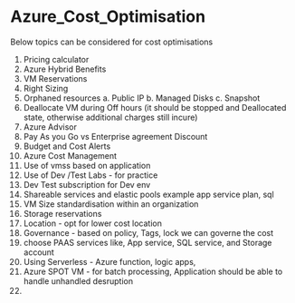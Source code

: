 # Azure_Cost_Optimisation

Below topics can be considered for cost optimisations
1. Pricing calculator
2. Azure Hybrid Benefits
3. VM Reservations
4. Right Sizing
5. Orphaned resources
      a. Public IP
      b. Managed Disks
      c. Snapshot
6. Deallocate VM during Off hours (it should be stopped and Deallocated state, otherwise additional charges still incure)
7. Azure Advisor
8. Pay As you Go vs Enterprise agreement Discount
9. Budget and Cost Alerts
10. Azure Cost Management
11. Use of vmss based on application
12. Use of Dev /Test Labs - for practice
13. Dev Test subscription for Dev env
14. Shareable services and elastic pools example app service plan, sql
15. VM Size standardisation within an organization
16. Storage reservations
17. Location - opt for lower cost location
18. Governance - based on policy, Tags, lock we can governe the cost
19. choose PAAS services like, App service, SQL service, and Storage account
20. Using Serverless - Azure function, logic apps, 
21. Azure SPOT VM - for batch processing, Application should be able to handle unhandled desruption
22. 
